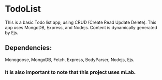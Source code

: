# TodoList

This is a basic Todo list app, using CRUD (Create Read Update Delete). 
This app uses MongoDB, Express, and Nodejs.
Content is dynamically generated by Ejs.

## Dependencies:

Monogoose,
MongoDB,
Fetch,
Express,
BodyParser,
Nodejs,
Ejs.

### It is also important to note that this project uses mLab.

